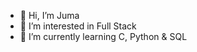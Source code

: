 - 👋 Hi, I’m Juma
- 👀 I’m interested in Full Stack
- 🌱 I’m currently learning C, Python & SQL


<!---
omunga/omunga is a ✨ special ✨ repository because its `README.md` (this file) appears on your GitHub profile.
You can click the Preview link to take a look at your changes.
--->
